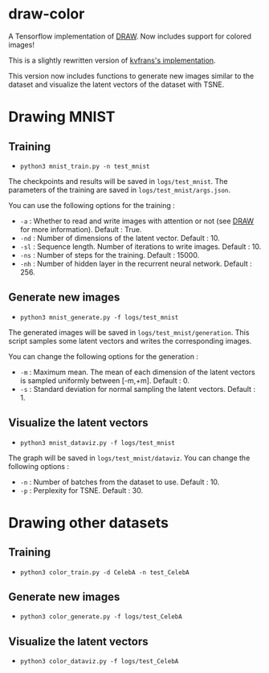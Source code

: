 # draw-color
A Tensorflow implementation of [DRAW](https://arxiv.org/abs/1502.04623). Now includes support for colored images!

This is a slightly rewritten version of [kvfrans's implementation](https://github.com/kvfrans/draw-color).

This version now includes functions to generate new images similar to the dataset and visualize the latent vectors of the dataset with TSNE.


# Drawing MNIST
## Training

* ```python3 mnist_train.py -n test_mnist```

The checkpoints and results will be saved in ```logs/test_mnist```.
The parameters of the training are saved in ```logs/test_mnist/args.json```.

You can use the following options for the training :
* ``` -a ``` : Whether to read and write images with attention or not (see [DRAW](https://arxiv.org/abs/1502.04623) for more information). Default : True.
* ``` -nd ``` : Number of dimensions of the latent vector. Default : 10.
* ``` -sl ``` : Sequence length. Number of iterations to write images. Default : 10.
* ``` -ns ``` : Number of steps for the training. Default : 15000.
* ``` -nh ``` : Number of hidden layer in the recurrent neural network. Default : 256.

## Generate new images

* ```python3 mnist_generate.py -f logs/test_mnist```

The generated images will be saved in ```logs/test_mnist/generation```.
This script samples some latent vectors and writes the corresponding images.

You can change the following options for the generation :
* ``` -m ``` : Maximum mean. The mean of each dimension of the latent vectors is sampled uniformly between [-m,+m]. Default : 0.
* ``` -s ``` : Standard deviation for normal sampling the latent vectors. Default : 1.

## Visualize the latent vectors

* ```python3 mnist_dataviz.py -f logs/test_mnist```

The graph will be saved in ```logs/test_mnist/dataviz```.
You can change the following options :
* ``` -n ``` : Number of batches from the dataset to use. Default : 10.
* ``` -p ``` : Perplexity for TSNE. Default : 30.

# Drawing other datasets

## Training

* ```python3 color_train.py -d CelebA -n test_CelebA```

## Generate new images

* ```python3 color_generate.py -f logs/test_CelebA```

## Visualize the latent vectors

* ```python3 color_dataviz.py -f logs/test_CelebA```
